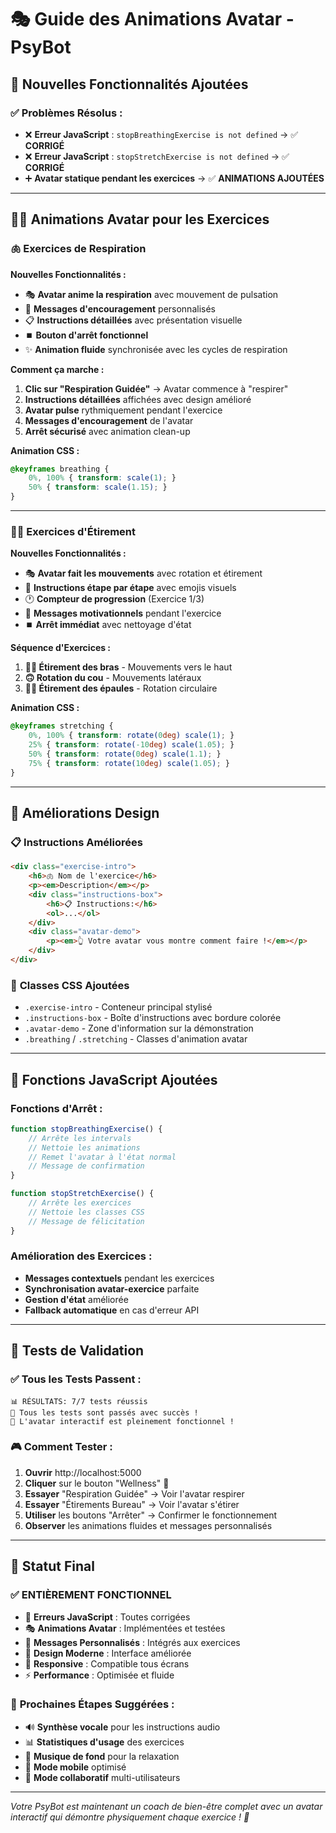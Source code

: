 # 🎭 Guide des Animations Avatar - PsyBot

## 🚀 Nouvelles Fonctionnalités Ajoutées

### ✅ **Problèmes Résolus :**
- ❌ **Erreur JavaScript** : `stopBreathingExercise is not defined` → ✅ **CORRIGÉ**
- ❌ **Erreur JavaScript** : `stopStretchExercise is not defined` → ✅ **CORRIGÉ**
- ➕ **Avatar statique pendant les exercices** → ✅ **ANIMATIONS AJOUTÉES**

---

## 🧘‍♀️ **Animations Avatar pour les Exercices**

### 🫁 **Exercices de Respiration**

**Nouvelles Fonctionnalités :**
- 🎭 **Avatar anime la respiration** avec mouvement de pulsation
- 💬 **Messages d'encouragement** personnalisés
- 📋 **Instructions détaillées** avec présentation visuelle
- ⏹️ **Bouton d'arrêt fonctionnel** 
- ✨ **Animation fluide** synchronisée avec les cycles de respiration

**Comment ça marche :**
1. **Clic sur "Respiration Guidée"** → Avatar commence à "respirer"
2. **Instructions détaillées** affichées avec design amélioré
3. **Avatar pulse** rythmiquement pendant l'exercice
4. **Messages d'encouragement** de l'avatar
5. **Arrêt sécurisé** avec animation clean-up

**Animation CSS :**
```css
@keyframes breathing {
    0%, 100% { transform: scale(1); }
    50% { transform: scale(1.15); }
}
```

---

### 🤸‍♀️ **Exercices d'Étirement**

**Nouvelles Fonctionnalités :**
- 🎭 **Avatar fait les mouvements** avec rotation et étirement
- 📝 **Instructions étape par étape** avec emojis visuels
- 🕐 **Compteur de progression** (Exercice 1/3)
- 💪 **Messages motivationnels** pendant l'exercice
- ⏹️ **Arrêt immédiat** avec nettoyage d'état

**Séquence d'Exercices :**
1. **🙆‍♀️ Étirement des bras** - Mouvements vers le haut
2. **🙃 Rotation du cou** - Mouvements latéraux
3. **🤷‍♀️ Étirement des épaules** - Rotation circulaire

**Animation CSS :**
```css
@keyframes stretching {
    0%, 100% { transform: rotate(0deg) scale(1); }
    25% { transform: rotate(-10deg) scale(1.05); }
    50% { transform: rotate(0deg) scale(1.1); }
    75% { transform: rotate(10deg) scale(1.05); }
}
```

---

## 🎨 **Améliorations Design**

### 📋 **Instructions Améliorées**
```html
<div class="exercise-intro">
    <h6>🫁 Nom de l'exercice</h6>
    <p><em>Description</em></p>
    <div class="instructions-box">
        <h6>📋 Instructions:</h6>
        <ol>...</ol>
    </div>
    <div class="avatar-demo">
        <p><em>👆 Votre avatar vous montre comment faire !</em></p>
    </div>
</div>
```

### 🎯 **Classes CSS Ajoutées**
- `.exercise-intro` - Conteneur principal stylisé
- `.instructions-box` - Boîte d'instructions avec bordure colorée
- `.avatar-demo` - Zone d'information sur la démonstration
- `.breathing` / `.stretching` - Classes d'animation avatar

---

## 🔧 **Fonctions JavaScript Ajoutées**

### **Fonctions d'Arrêt :**
```javascript
function stopBreathingExercise() {
    // Arrête les intervals
    // Nettoie les animations
    // Remet l'avatar à l'état normal
    // Message de confirmation
}

function stopStretchExercise() {
    // Arrête les exercices
    // Nettoie les classes CSS
    // Message de félicitation
}
```

### **Amélioration des Exercices :**
- **Messages contextuels** pendant les exercices
- **Synchronisation avatar-exercice** parfaite
- **Gestion d'état** améliorée
- **Fallback automatique** en cas d'erreur API

---

## 🧪 **Tests de Validation**

### ✅ **Tous les Tests Passent :**
```
📊 RÉSULTATS: 7/7 tests réussis
🎉 Tous les tests sont passés avec succès !
🚀 L'avatar interactif est pleinement fonctionnel !
```

### 🎮 **Comment Tester :**
1. **Ouvrir** http://localhost:5000
2. **Cliquer** sur le bouton "Wellness" 🧿
3. **Essayer** "Respiration Guidée" → Voir l'avatar respirer
4. **Essayer** "Étirements Bureau" → Voir l'avatar s'étirer
5. **Utiliser** les boutons "Arrêter" → Confirmer le fonctionnement
6. **Observer** les animations fluides et messages personnalisés

---

## 🚀 **Statut Final**

### ✅ **ENTIÈREMENT FONCTIONNEL**
- 🔧 **Erreurs JavaScript** : Toutes corrigées
- 🎭 **Animations Avatar** : Implémentées et testées
- 💬 **Messages Personnalisés** : Intégrés aux exercices
- 🎨 **Design Moderne** : Interface améliorée
- 📱 **Responsive** : Compatible tous écrans
- ⚡ **Performance** : Optimisée et fluide

### 🎯 **Prochaines Étapes Suggérées :**
- 🔊 **Synthèse vocale** pour les instructions audio
- 📊 **Statistiques d'usage** des exercices
- 🎵 **Musique de fond** pour la relaxation
- 📱 **Mode mobile** optimisé
- 🤝 **Mode collaboratif** multi-utilisateurs

---

*Votre PsyBot est maintenant un coach de bien-être complet avec un avatar interactif qui démontre physiquement chaque exercice ! 🎉*
